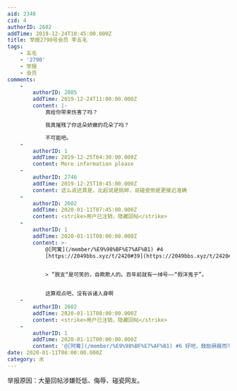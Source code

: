 ```yaml
---
aid: 2348
cid: 4
authorID: 2602
addTime: 2019-12-24T10:45:00.000Z
title: 举报2790号会员 李五毛
tags:
    - 五毛
    - '2790'
    - 举报
    - 会员
comments:
    -
        authorID: 2805
        addTime: 2019-12-24T11:00:00.000Z
        content: |-
            真给你带来伤害了吗？

            我真摧残了你这朵娇嫩的花朵了吗？

            不可能吧。
    -
        authorID: 1
        addTime: 2019-12-25T04:30:00.000Z
        content: More information please
    -
        authorID: 2746
        addTime: 2019-12-25T10:45:00.000Z
        content: 这么说还真是，比起说是挑衅，说碰瓷倒是更接近准确
    -
        authorID: 2602
        addTime: 2020-01-11T07:45:00.000Z
        content: <strike>用户已注销，隐藏回帖</strike>
    -
        authorID: 1
        addTime: 2020-01-11T08:00:00.000Z
        content: >-
            @[阿篱](/member/%E9%98%BF%E7%AF%B1) #4
            [https://2049bbs.xyz/t/2420#39](https://2049bbs.xyz/t/2420#39)


            > ”脱支“是可笑的，自欺欺人的。百年前就有一绰号——“假洋鬼子”。


            这算观点吧，没有诉诸人身啊
    -
        authorID: 2602
        addTime: 2020-01-11T08:00:00.000Z
        content: <strike>用户已注销，隐藏回帖</strike>
    -
        authorID: 1
        addTime: 2020-01-11T08:00:00.000Z
        content: '@[阿篱](/member/%E9%98%BF%E7%AF%B1) #6 好吧，鼓励屏蔽而不是低质量对现'
date: 2020-01-11T08:00:00.000Z
category: 水
---
```


举报原因：大量回帖涉嫌贬低、侮辱、碰瓷网友。
